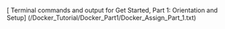 

[ Terminal commands and output for Get Started, Part 1: Orientation and Setup]
(/Docker_Tutorial/Docker_Part1/Docker_Assign_Part_1.txt)  


